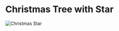 # Christmas Tree with Star

![Christmas Star](https://github.com/StMaHa/microcontroller-examples/blob/master/Christmastree/ChristmasTreeWithStar.gif)



